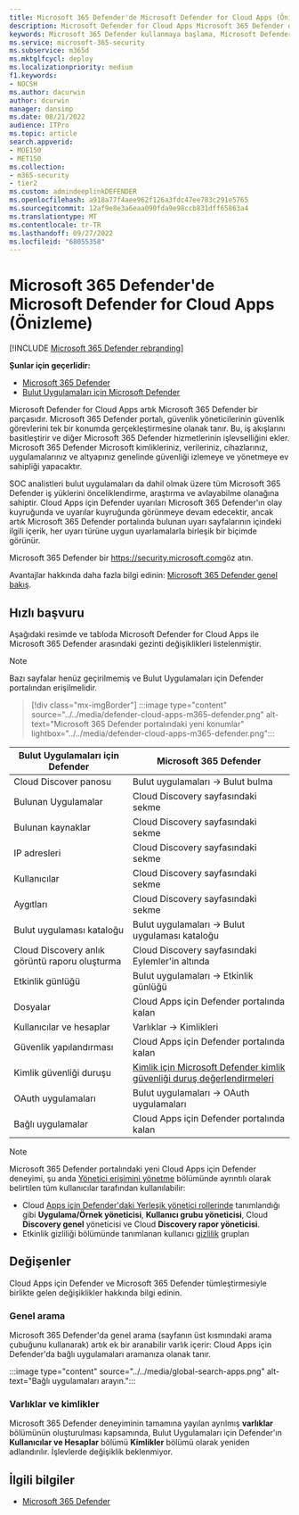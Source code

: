 ```yaml
---
title: Microsoft 365 Defender'de Microsoft Defender for Cloud Apps (Önizleme)
description: Microsoft Defender for Cloud Apps Microsoft 365 Defender değişiklikleri hakkında bilgi edinin
keywords: Microsoft 365 Defender kullanmaya başlama, Microsoft Defender for Cloud Apps
ms.service: microsoft-365-security
ms.subservice: m365d
ms.mktglfcycl: deploy
ms.localizationpriority: medium
f1.keywords:
- NOCSH
ms.author: dacurwin
author: dcurwin
manager: dansimp
ms.date: 08/21/2022
audience: ITPro
ms.topic: article
search.appverid:
- MOE150
- MET150
ms.collection:
- m365-security
- tier2
ms.custom: admindeeplinkDEFENDER
ms.openlocfilehash: a918a77f4aee962f126a3fdc47ee783c291e5765
ms.sourcegitcommit: 12af9e8e3a6eaa090fda9e98ccb831dff65863a4
ms.translationtype: MT
ms.contentlocale: tr-TR
ms.lasthandoff: 09/27/2022
ms.locfileid: "68055358"
---
```

# <a name="microsoft-defender-for-cloud-apps-in-microsoft-365-defender-preview"></a>Microsoft 365 Defender'de Microsoft Defender for Cloud Apps (Önizleme)

[!INCLUDE [Microsoft 365 Defender rebranding](../includes/microsoft-defender.md)]

**Şunlar için geçerlidir:**

- [Microsoft 365 Defender](microsoft-365-defender.md)
- [Bulut Uygulamaları için Microsoft Defender](/defender-cloud-apps/)

Microsoft Defender for Cloud Apps artık Microsoft 365 Defender bir parçasıdır. Microsoft 365 Defender portalı, güvenlik yöneticilerinin güvenlik görevlerini tek bir konumda gerçekleştirmesine olanak tanır. Bu, iş akışlarını basitleştirir ve diğer Microsoft 365 Defender hizmetlerinin işlevselliğini ekler. Microsoft 365 Defender Microsoft kimlikleriniz, verileriniz, cihazlarınız, uygulamalarınız ve altyapınız genelinde güvenliği izlemeye ve yönetmeye ev sahipliği yapacaktır.

SOC analistleri bulut uygulamaları da dahil olmak üzere tüm Microsoft 365 Defender iş yüklerini önceliklendirme, araştırma ve avlayabilme olanağına sahiptir.
Cloud Apps için Defender uyarıları Microsoft 365 Defender'ın olay kuyruğunda ve uyarılar kuyruğunda görünmeye devam edecektir, ancak artık Microsoft 365 Defender portalında bulunan uyarı sayfalarının içindeki ilgili içerik, her uyarı türüne uygun uyarlamalarla birleşik bir biçimde görünür.

Microsoft 365 Defender bir <https://security.microsoft.com>göz atın.

Avantajlar hakkında daha fazla bilgi edinin: [Microsoft 365 Defender genel bakış](microsoft-365-defender.md).

## <a name="quick-reference"></a>Hızlı başvuru

Aşağıdaki resimde ve tabloda Microsoft Defender for Cloud Apps ile Microsoft 365 Defender arasındaki gezinti değişiklikleri listelenmiştir.

> [!NOTE]
> Bazı sayfalar henüz geçirilmemiş ve Bulut Uygulamaları için Defender portalından erişilmelidir.

> [!div class="mx-imgBorder"]
> :::image type="content" source="../../media/defender-cloud-apps-m365-defender.png" alt-text="Microsoft 365 Defender portalındaki yeni konumlar" lightbox="../../media/defender-cloud-apps-m365-defender.png":::

| Bulut Uygulamaları için Defender | Microsoft 365 Defender |
|---------|---------|
| Cloud Discover panosu | Bulut uygulamaları -> Bulut bulma |
| Bulunan Uygulamalar | Cloud Discovery sayfasındaki sekme |
| Bulunan kaynaklar | Cloud Discovery sayfasındaki sekme |
| IP adresleri | Cloud Discovery sayfasındaki sekme |
| Kullanıcılar | Cloud Discovery sayfasındaki sekme |
| Aygıtları | Cloud Discovery sayfasındaki sekme |
| Bulut uygulaması kataloğu |  Bulut uygulamaları -> Bulut uygulaması kataloğu |
| Cloud Discovery anlık görüntü raporu oluşturma | Cloud Discovery sayfasındaki Eylemler'in altında |
| Etkinlik günlüğü | Bulut uygulamaları -> Etkinlik günlüğü |
| Dosyalar | Cloud Apps için Defender portalında kalan |
| Kullanıcılar ve hesaplar | Varlıklar -> Kimlikleri |
| Güvenlik yapılandırması | Cloud Apps için Defender portalında kalan |
| Kimlik güvenliği duruşu | [Kimlik için Microsoft Defender kimlik güvenliği duruş değerlendirmeleri](/defender-for-identity/isp-overview) |
| OAuth uygulamaları | Bulut uygulamaları -> OAuth uygulamaları |
| Bağlı uygulamalar | Cloud Apps için Defender portalında kalan |

> [!NOTE]
> Microsoft 365 Defender portalındaki yeni Cloud Apps için Defender deneyimi, şu anda [Yönetici erişimini yönetme](/defender-cloud-apps/manage-admins) bölümünde ayrıntılı olarak belirtilen tüm kullanıcılar tarafından kullanılabilir:
>
> - Cloud [Apps için Defender'daki Yerleşik yönetici rollerinde](/defender-cloud-apps/manage-admins#built-in-admin-roles-in-defender-for-cloud-apps) tanımlandığı gibi **Uygulama/Örnek yöneticisi**, **Kullanıcı grubu yöneticisi**, Cloud **Discovery genel** yöneticisi ve Cloud **Discovery rapor yöneticisi**.
> - Etkinlik gizliliği bölümünde tanımlanan kullanıcı [gizlilik](/defender-cloud-apps/activity-privacy) grupları

## <a name="whats-changed"></a>Değişenler

Cloud Apps için Defender ve Microsoft 365 Defender tümleştirmesiyle birlikte gelen değişiklikler hakkında bilgi edinin.

### <a name="global-search"></a>Genel arama

Microsoft 365 Defender'da genel arama (sayfanın üst kısmındaki arama çubuğunu kullanarak) artık ek bir aranabilir varlık içerir: Cloud Apps için Defender'da bağlı uygulamaları aramanıza olanak tanır.

:::image type="content" source="../../media/global-search-apps.png" alt-text="Bağlı uygulamaları arayın.":::

### <a name="assets-and-identities"></a>Varlıklar ve kimlikler

Microsoft 365 Defender deneyiminin tamamına yayılan ayrılmış **varlıklar** bölümünün oluşturulması kapsamında, Bulut Uygulamaları için Defender'ın **Kullanıcılar ve Hesaplar** bölümü **Kimlikler** bölümü olarak yeniden adlandırılır. İşlevlerde değişiklik beklenmiyor.

## <a name="related-information"></a>İlgili bilgiler

- [Microsoft 365 Defender](microsoft-365-defender.md)
